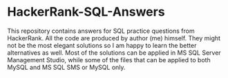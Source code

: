 # HackerRank-SQL-Answers

This repository contains answers for SQL practice questions from HackerRank. All the code are produced by author (me) himself. They might not be the most elegant solutions so I am happy to learn the better alternatives as well. Most of the solutions can be applied in MS SQL Server Management Studio, while some of the files that can be applied to both MySQL and MS SQL SMS or MySQL only.
